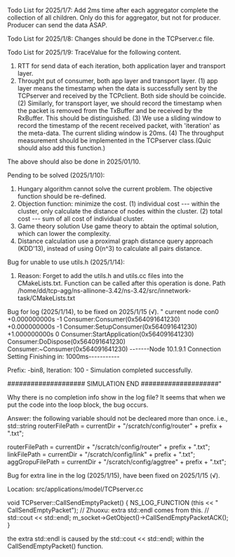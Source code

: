 Todo List for 2025/1/7:
Add 2ms time after each aggregator complete the collection of all children. Only do this for aggregator, but not for producer. Producer can send the data ASAP.

Todo List for 2025/1/8:
Changes should be done in the TCPserver.c file.

Todo List for 2025/1/9:
TraceValue for the following content.
1. RTT for send data of each iteration, both application layer and transport layer.
2. Throught put of consumer, both app layer and transport layer.
(1) app layer means the timestamp when the data is successfully sent by the TCPserver and received by the TCPclient. Both side should be coincide.
(2) Similarly, for transport layer, we should record the timestamp when the packet is removed from the TxBuffer and be received by the RxBuffer. This should be distinguished.
(3) We use a sliding window to record the timestamp of the recent received packet, with 'iteration' as the meta-data. The current sliding window is 20ms.
(4) The throughput measurement should be implemented in the TCPserver class.(Quic should also add this function.)

The above should also be done in 2025/01/10.

Pending to be solved (2025/1/10):
1. Hungary algorithm cannot solve the current problem. The objective function should be re-defined.
2. Objection function: minimize the cost.
(1) individual cost --- within the cluster, only calculate the distance of nodes within the cluster.
(2) total cost --- sum of all cost of individual cluster.
3. Game theory solution
Use game theory to abtain the optimal solution, which can lower the complexity.
4. Distance calculation
use a proximal graph distance query approach (KDD'13), instead of using O(n^3) to calculate all pairs distance.

Bug for unable to use utils.h (2025/1/14):
1. Reason:
Forget to add the utils.h and utils.cc files into the CMakeLists.txt. Function can be called after this operation is done.
Path  
/home/dd/tcp-agg/ns-allinone-3.42/ns-3.42/src/innetwork-task/CMakeLists.txt


Bug for log (2025/1/14), to be fixed on 2025/1/15 (√).
" current node con0
+0.000000000s -1 Consumer:Consumer(0x564091641230)
+0.000000000s -1 Consumer:SetupConsumer(0x564091641230)
+1.000000000s 0 Consumer:StartApplication(0x564091641230)
Consumer:DoDispose(0x564091641230)
Consumer:~Consumer(0x564091641230)
-------Node 10.1.9.1 Connection Setting Finishing in: 1000ms-----------

Prefix: -bin8, Iteration: 100 - Simulation completed successfully.

#################### SIMULATION END ####################"

Why there is no completion info show in the log file?
It seems that when we put the code into the loop block, the bug occurs.

Answer: 
the following variable should not be decleared more than once. i.e., 
std::string routerFilePath = currentDir + "/scratch/config/router" + prefix + ".txt";

routerFilePath = currentDir + "/scratch/config/router" + prefix + ".txt";
linkFilePath = currentDir + "/scratch/config/link" + prefix + ".txt";
aggGropuFilePath = currentDir + "/scratch/config/aggtree" + prefix + ".txt";



Bug for extra line in the log (2025/1/15), have been fixed on 2025/1/15 (√).

Location: src/applications/model/TCPserver.cc

void 
TCPserver::CallSendEmptyPacket()
{
  NS_LOG_FUNCTION (this << " CallSendEmptyPacket");
  // Zhuoxu: extra std::endl comes from this.
  // std::cout << std::endl;
  m_socket->GetObject<TcpSocketBase>()->CallSendEmptyPacketACK();
}

the extra std::endl is caused by the std::cout << std::endl; within the CallSendEmptyPacket() function.